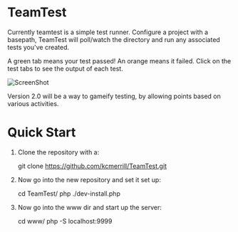 TeamTest
========

Currently teamtest is a simple test runner. Configure a project with a basepath, TeamTest will poll/watch the directory and run any associated tests you've created.

A green tab means your test passed! An orange means it failed. Click on the test tabs to see the output of each test. 


![ScreenShot](https://raw.github.com/kcmerrill/TeamTest/master/www/images/tt/preview.png)

Version 2.0 will be a way to gameify testing, by allowing points based on various activities.   


Quick Start
===========
1. Clone the repository with a:

    git clone https://github.com/kcmerrill/TeamTest.git
    
2. Now go into the new repository and set it set up:

    cd TeamTest/
    php ./dev-install.php
    
3. Now go into the www dir and start up the server:

    cd www/
    php -S localhost:9999 


